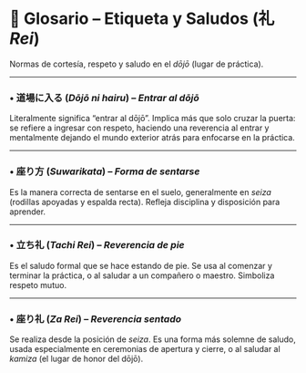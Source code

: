 
# 🙇 Glosario – Etiqueta y Saludos (礼 _Rei_)

Normas de cortesía, respeto y saludo en el _dōjō_ (lugar de práctica).

---

### • **道場に入る (_Dōjō ni hairu_)** – _Entrar al dōjō_

Literalmente significa “entrar al dōjō”. Implica más que solo cruzar la puerta: se refiere a ingresar con respeto, haciendo una reverencia al entrar y mentalmente dejando el mundo exterior atrás para enfocarse en la práctica.

---

### • **座り方 (_Suwarikata_)** – _Forma de sentarse_

Es la manera correcta de sentarse en el suelo, generalmente en _seiza_ (rodillas apoyadas y espalda recta). Refleja disciplina y disposición para aprender.

---

### • **立ち礼 (_Tachi Rei_)** – _Reverencia de pie_

Es el saludo formal que se hace estando de pie. Se usa al comenzar y terminar la práctica, o al saludar a un compañero o maestro. Simboliza respeto mutuo.

---

### • **座り礼 (_Za Rei_)** – _Reverencia sentado_

Se realiza desde la posición de _seiza_. Es una forma más solemne de saludo, usada especialmente en ceremonias de apertura y cierre, o al saludar al _kamiza_ (el lugar de honor del dōjō).
